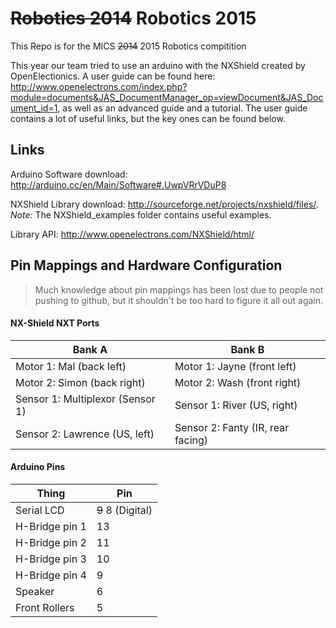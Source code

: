 ~~Robotics 2014~~ Robotics 2015
============

This Repo is for the MICS ~~2014~~ 2015 Robotics compitition

This year our team tried to use an arduino with the NXShield created by OpenElectionics.
A user guide can be found here: http://www.openelectrons.com/index.php?module=documents&JAS_DocumentManager_op=viewDocument&JAS_Document_id=1, as well as an advanced guide and a tutorial.
The user guide contains a lot of useful links, but the key ones can be found below.

## Links

Arduino Software download: http://arduino.cc/en/Main/Software#.UwpVRrVDuP8

NXShield Library download: http://sourceforge.net/projects/nxshield/files/. _Note:_ The NXShield_examples folder contains useful examples.

Library API: http://www.openelectrons.com/NXShield/html/

## Pin Mappings and Hardware Configuration

> Much knowledge about pin mappings has been lost due to people not pushing to github, but it shouldn't be
too hard to figure it all out again.

#### NX-Shield NXT Ports
|Bank A                             | Bank B                              |
| --------------------------------- | ----------------------------------- |
| Motor 1: Mal (back left)          | Motor 1: Jayne (front left)         |
| Motor 2: Simon (back right)       | Motor 2: Wash (front right)         |
| Sensor 1: Multiplexor (Sensor 1)  | Sensor 1: River (US, right)         |
| Sensor 2: Lawrence (US, left)     | Sensor 2: Fanty (IR, rear facing)   |

#### Arduino Pins
|Thing          |Pin             |
|---------------|----------------|
|Serial LCD     |~~9~~ 8 (Digital)     |
|H-Bridge pin 1 |13              |
|H-Bridge pin 2 |11              |
|H-Bridge pin 3 |10              |
|H-Bridge pin 4 |9               |
|Speaker        |6               |
|Front Rollers  |5               |



